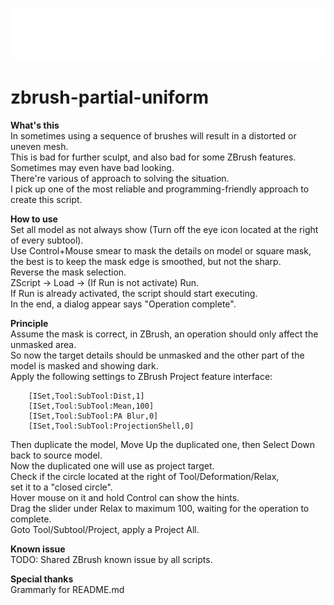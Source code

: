 ![](https://raw.githubusercontent.com/mhtvsSFrpHdE/contact-me/master/AboutIssue.svg)

# zbrush-partial-uniform
**What's this**  
In sometimes using a sequence of brushes will result in a distorted or uneven mesh.  
This is bad for further sculpt, and also bad for some ZBrush features.  
Sometimes may even have bad looking.  
There're various of approach to solving the situation.  
I pick up one of the most reliable and programming-friendly approach to create this script.  

**How to use**  
Set all model as not always show (Turn off the eye icon located at the right of every subtool).  
Use Control+Mouse smear to mask the details on model or square mask,  
the best is to keep the mask edge is smoothed, but not the sharp.  
Reverse the mask selection.  
ZScript -> Load -> (If Run is not activate) Run.  
If Run is already activated, the script should start executing.  
In the end, a dialog appear says "Operation complete".  

**Principle**  
Assume the mask is correct, in ZBrush, an operation should only affect the unmasked area.  
So now the target details should be unmasked and the other part of the model is masked and showing dark.  
Apply the following settings to ZBrush Project feature interface:  
```
    [ISet,Tool:SubTool:Dist,1]
    [ISet,Tool:SubTool:Mean,100]
    [ISet,Tool:SubTool:PA Blur,0]
    [ISet,Tool:SubTool:ProjectionShell,0]
```
Then duplicate the model, Move Up the duplicated one, then Select Down back to source model.  
Now the duplicated one will use as project target.  
Check if the circle located at the right of Tool/Deformation/Relax,  
set it to a "closed circle".  
Hover mouse on it and hold Control can show the hints.  
Drag the slider under Relax to maximum 100, waiting for the operation to complete.  
Goto Tool/Subtool/Project, apply a Project All.  

**Known issue**  
TODO: Shared ZBrush known issue by all scripts.

**Special thanks**  
Grammarly for README.md
